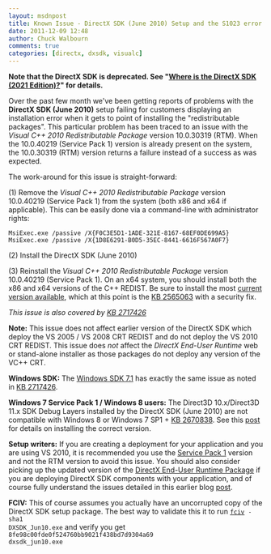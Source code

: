 ```yaml
---
layout: msdnpost
title: Known Issue - DirectX SDK (June 2010) Setup and the S1023 error
date: 2011-12-09 12:48
author: Chuck Walbourn
comments: true
categories: [directx, dxsdk, visualc]
---
```

<strong>Note that the DirectX SDK is deprecated. See "<a href="https://walbourn.github.io/where-is-the-directx-sdk-2021-edition/">Where is the DirectX SDK (2021 Edition)?</a>" for details.</strong>

Over the past few month we've been getting reports of problems with the <strong>DirectX SDK (June 2010)</strong> setup failing for customers displaying an installation error when it gets to point of installing the "redistributable packages". This particular problem has been traced to an issue with the <em>Visual C++ 2010 Redistributable Package</em> version 10.0.30319 (RTM). When the 10.0.40219 (Service Pack 1) version is already present on the system, the 10.0.30319 (RTM) version returns a failure instead of a success as was expected.
<!--more-->

The work-around for this issue is straight-forward:

(1) Remove the <em>Visual C++ 2010 Redistributable Package</em> version 10.0.40219 (Service Pack 1) from the system (both x86 and x64 if applicable). This can be easily done via a command-line with administrator rights:

```
MsiExec.exe /passive /X{F0C3E5D1-1ADE-321E-8167-68EF0DE699A5}
MsiExec.exe /passive /X{1D8E6291-B0D5-35EC-8441-6616F567A0F7}
```

(2) Install the DirectX SDK (June 2010)

(3) Reinstall the <em>Visual C++ 2010 Redistributable Package</em> version 10.0.40219 (Service Pack 1). On an x64 system, you should install both the x86 and x64 versions of the C++ REDIST. Be sure to install the most <a href="http://www.microsoft.com/download/en/details.aspx?displaylang=en&id=26999">current version available</a>, which at this point is the <a href="http://support.microsoft.com/kb/2565063">KB 2565063</a> with a security fix.

<em>This issue is also covered by <a href="http://support.microsoft.com/kb/2728613">KB 2717426</a></em>

<strong>Note:</strong> This issue does not affect earlier version of the DirectX SDK which deploy the VS 2005 / VS 2008 CRT REDIST and do not deploy the VS 2010 CRT REDIST. This issue does <em>not</em> affect the <em>DirectX End-User Runtime</em> web or stand-alone installer as those packages do not deploy any version of the VC++ CRT.

<strong>Windows SDK:</strong> The <a href="https://walbourn.github.io/windows-sdk-7-1/">Windows SDK 7.1</a> has exactly the same issue as noted in <a href="http://support.microsoft.com/kb/2717426">KB 2717426</a>.

<strong>Windows 7 Service Pack 1 / Windows 8 users:</strong> The Direct3D 10.x/Direct3D 11.x SDK Debug Layers installed by the DirectX SDK (June 2010) are not compatible with Windows 8 or Windows 7 SP1 + <a href="http://support.microsoft.com/kb/2670838">KB 2670838</a>. See this <a href="https://walbourn.github.io/directx-11-1-and-windows-7-update/">post</a> for details on installing the correct version.

<strong>Setup writers:</strong> If you are creating a deployment for your application and you are using VS 2010, it is recommended you use the <a href="https://walbourn.github.io/visual-studio-2010-service-pack-1/">Service Pack 1</a> version and not the RTM version to avoid this issue. You should also consider picking up the updated version of the <a href="https://walbourn.github.io/dxsetup-update/">DirectX End-User Runtime Package</a> if you are deploying DirectX SDK components with your application, and of course fully understand the issues detailed in this earlier blog <a href="https://walbourn.github.io/not-so-direct-setup/">post</a>.


<strong>FCIV:</strong> This of course assumes you actually have an uncorrupted copy of the DirectX SDK setup package. The best way to validate this it to run <code><a href="http://support.microsoft.com/kb/841290">fciv</a> -sha1 DXSDK_Jun10.exe</code> and verify you get <code>8fe98c00fde0f524760bb9021f438bd7d9304a69 dxsdk_jun10.exe</code>
